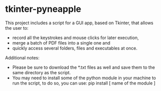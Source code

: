 # tkinter-pyneapple
This project includes a script for a GUI app, based on Tkinter, that allows the user to: 
- record all the keystrokes and mouse clicks for later execution, 
- merge a batch of PDF files into a single one and 
- quickly access several folders, files and executables at once. 

Additional notes:
- Please be sure to download the *.txt files as well and save them to the same directory as the script.
- You may need to install some of the python module in your machine to run the script, to do so, you can use: 
  pip install [ name of the module ]
  
